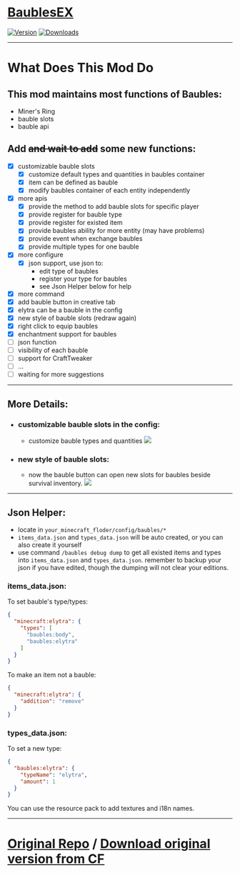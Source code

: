 # [BaublesEX](https://www.curseforge.com/minecraft/mc-mods/baublesex)

[![Version](https://cf.way2muchnoise.eu/versions/For%20MC_baublesex_all.svg)](https://www.curseforge.com/minecraft/mc-mods/baublesex)
[![Downloads](https://cf.way2muchnoise.eu/full_baublesex_downloads.svg)](https://www.curseforge.com/minecraft/mc-mods/baublesex)

---

# What Does This Mod Do

## This mod maintains most functions of Baubles:
- Miner's Ring
- bauble slots
- bauble api

## Add ~~and wait to add~~ some new functions:
- [x] customizable bauble slots
  - [x] customize default types and quantities in baubles container
  - [x] item can be defined as bauble
  - [x] modify baubles container of each entity independently
- [x] more apis
  - [x] provide the method to add bauble slots for specific  player
  - [x] provide register for bauble type
  - [x] provide register for existed item
  - [x] provide baubles ability for more entity (may have problems)
  - [x] provide event when exchange baubles
  - [x] provide multiple types for one bauble
- [x] more configure
  - [x] json support, use json to:
    - edit type of baubles
    - register your type for baubles
    - see Json Helper below for help
- [x] more command
- [x] add bauble button in creative tab
- [x] elytra can be a bauble in the config
- [x] new style of bauble slots (redraw again)
- [x] right click to equip baubles
- [x] enchantment support for baubles
- [ ] json function
- [ ] visibility of each bauble
- [ ] support for CraftTweaker
- [ ] ...
- [ ] waiting for more suggestions

---

## More Details:

- ### customizable bauble slots in the config:
  - customize bauble types and quantities ![](https://i.imgur.com/JhJC0yM.png)

- ### new style of bauble slots:
  - now the bauble button can open new slots for baubles beside survival inventory. ![](https://i.imgur.com/3ri5oKX.png)

---

## Json Helper:
  - locate in `your_minecraft_floder/config/baubles/*`
  - `items_data.json` and `types_data.json` will be auto created, or you can also create it yourself
  - use command `/baubles debug dump` to get all existed items and types into `items_data.json` and `types_data.json`. remember to backup your json if you have edited, though the dumping will not clear your editions.

### items_data.json:

To set bauble's type/types:
```json
{
  "minecraft:elytra": {
    "types": [
      "baubles:body",
      "baubles:elytra"
    ]
  }
}
```

To make an item not a bauble:
```json
{
  "minecraft:elytra": {
    "addition": "remove"
  }
}
```

### types_data.json:

To set a new type:
```json
{
  "baubles:elytra": {
    "typeName": "elytra",
    "amount": 1
  }
}
```
You can use the resource pack to add textures and i18n names.

---

#  [Original Repo](https://github.com/Azanor/Baubles) / [Download original version from CF](https://www.curseforge.com/minecraft/mc-mods/baubles)